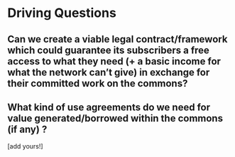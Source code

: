 # Driving Questions

## Can we create a viable legal contract/framework which could guarantee its subscribers a free access to what they need \(+ a basic income for what the network can’t give\) in exchange for their committed work on the commons?



## What kind of use agreements do we need for value generated/borrowed within the commons \(if any\) ?



\[add yours!\]



